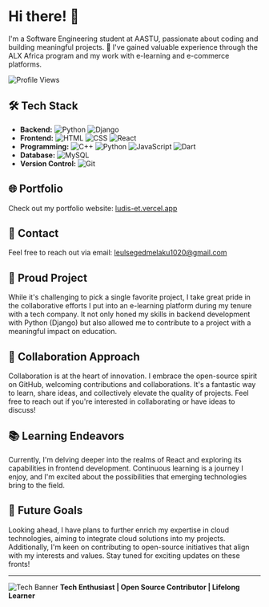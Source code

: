 # Hi there! 👋

I'm a Software Engineering student at AASTU, passionate about coding and building meaningful projects. 🚀 I've gained valuable experience through the ALX Africa program and my work with e-learning and e-commerce platforms.

![Profile Views](https://komarev.com/ghpvc/?username=your-username&color=blue)

## 🛠️ Tech Stack
- **Backend:** ![Python](https://img.icons8.com/color/48/000000/python.png) ![Django](https://img.icons8.com/color/48/000000/django.png)
- **Frontend:** ![HTML](https://img.icons8.com/color/48/000000/html.png) ![CSS](https://img.icons8.com/color/48/000000/css.png) ![React](https://img.icons8.com/color/48/000000/react-native.png)
- **Programming:** ![C++](https://img.icons8.com/color/48/000000/c-plus-plus-logo.png) ![Python](https://img.icons8.com/color/48/000000/python.png) ![JavaScript](https://img.icons8.com/color/48/000000/javascript.png) ![Dart](https://img.icons8.com/color/48/000000/dart.png)
- **Database:** ![MySQL](https://img.icons8.com/ios/50/000000/mysql-logo.png)
- **Version Control:** ![Git](https://img.icons8.com/color/48/000000/git.png)


## 🌐 Portfolio
Check out my portfolio website: [ludis-et.vercel.app](https://ludis-et.vercel.app)

## 📧 Contact
Feel free to reach out via email: leulsegedmelaku1020@gmail.com

## 🚀 Proud Project
While it's challenging to pick a single favorite project, I take great pride in the collaborative efforts I put into an e-learning platform during my tenure with a tech company. It not only honed my skills in backend development with Python (Django) but also allowed me to contribute to a project with a meaningful impact on education.

## 🤝 Collaboration Approach
Collaboration is at the heart of innovation. I embrace the open-source spirit on GitHub, welcoming contributions and collaborations. It's a fantastic way to learn, share ideas, and collectively elevate the quality of projects. Feel free to reach out if you're interested in collaborating or have ideas to discuss!

## 📚 Learning Endeavors
Currently, I'm delving deeper into the realms of React and exploring its capabilities in frontend development. Continuous learning is a journey I enjoy, and I'm excited about the possibilities that emerging technologies bring to the field.

## 🎯 Future Goals
Looking ahead, I have plans to further enrich my expertise in cloud technologies, aiming to integrate cloud solutions into my projects. Additionally, I'm keen on contributing to open-source initiatives that align with my interests and values. Stay tuned for exciting updates on these fronts!

---

![Tech Banner](https://img.icons8.com/bubbles/50/000000/code.png) **Tech Enthusiast | Open Source Contributor | Lifelong Learner**
